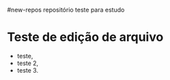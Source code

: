 #new-repos
repositório teste para estudo

# Teste de edição de arquivo
* teste,
* teste 2,
* teste 3.
